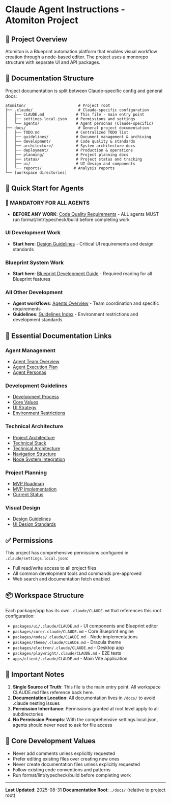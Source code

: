 # Claude Agent Instructions - Atomiton Project

## 🎯 Project Overview

Atomiton is a Blueprint automation platform that enables visual workflow creation through a node-based editor. The project uses a monorepo structure with separate UI and API packages.

## 📁 Documentation Structure

Project documentation is split between Claude-specific config and general docs:

```
atomiton/                       # Project root
├── .claude/                    # Claude-specific configuration
│   ├── CLAUDE.md              # This file - main entry point
│   ├── settings.local.json    # Permissions and settings
│   └── agents/                # Agent personas (Claude-specific)
├── docs/                       # General project documentation
│   ├── TODO.md                # Centralized TODO list
│   ├── guidelines/            # Document management & archiving
│   ├── development/           # Code quality & standards
│   ├── architecture/          # System architecture docs
│   ├── deployment/            # Production & operations
│   ├── planning/              # Project planning docs
│   ├── status/                # Project status and tracking
│   ├── ui/                    # UI design and components
│   └── reports/              # Analysis reports
└── [workspace directories]
```

## 🚀 Quick Start for Agents

### 🚨 MANDATORY FOR ALL AGENTS

- **BEFORE ANY WORK**: [Code Quality Requirements](../docs/development/PROCESS.md) - ALL agents MUST run format/lint/typecheck/build before completing work

### UI Development Work

- **Start here**: [Design Guidelines](../docs/ui/design/README.md) - Critical UI requirements and design standards

### Blueprint System Work

- **Start here**: [Blueprint Development Guide](../docs/architecture/BLUEPRINT_GUIDE.md) - Required reading for all Blueprint features

### All Other Development

- **Agent workflows**: [Agents Overview](./agents/README.md) - Team coordination and specific requirements
- **Guidelines**: [Guidelines Index](../docs/guidelines/README.md) - Environment restrictions and development standards

## 🔗 Essential Documentation Links

### Agent Management

- [Agent Team Overview](./agents/README.md)
- [Agent Execution Plan](./agents/coordination/AGENT_EXECUTION_PLAN.md)
- [Agent Personas](./agents/personas/AGENT_PERSONAS.md)

### Development Guidelines

- [Development Process](../docs/development/PROCESS.md)
- [Core Values](../docs/development/CORE_VALUES.md)
- [UI Strategy](../docs/ui/components/ARCHITECTURE.md)
- [Environment Restrictions](../docs/development/ENVIRONMENT.md)

### Technical Architecture

- [Project Architecture](../docs/architecture/SYSTEM.md)
- [Technical Stack](../docs/architecture/STACK.md)
- [Technical Architecture](../docs/architecture/)
- [Navigation Structure](../docs/architecture/NAVIGATION.md)
- [Node System Integration](../docs/architecture/INTEGRATION.md)

### Project Planning

- [MVP Roadmap](../docs/planning/MVP_ROADMAP.md)
- [MVP Implementation](../docs/planning/MVP_PROTOTYPE_IMPLEMENTATION.md)
- [Current Status](../docs/status/CURRENT_STATUS.md)

### Visual Design

- [Design Guidelines](../docs/ui/design/README.md)
- [UI Design Standards](../docs/ui/design/DESIGN_GUIDELINES.md)

## ✅ Permissions

This project has comprehensive permissions configured in `.claude/settings.local.json`:

- Full read/write access to all project files
- All common development tools and commands pre-approved
- Web search and documentation fetch enabled

## 📦 Workspace Structure

Each package/app has its own `.claude/CLAUDE.md` that references this root configuration:

- `packages/ui/.claude/CLAUDE.md` - UI components and Blueprint editor
- `packages/core/.claude/CLAUDE.md` - Core Blueprint engine
- `packages/nodes/.claude/CLAUDE.md` - Node implementations
- `packages/theme/.claude/CLAUDE.md` - Dracula theme
- `packages/electron/.claude/CLAUDE.md` - Desktop app
- `packages/playwright/.claude/CLAUDE.md` - E2E tests
- `apps/client/.claude/CLAUDE.md` - Main Vite application

## 🔄 Important Notes

1. **Single Source of Truth**: This file is the main entry point. All workspace CLAUDE.md files reference back here.
2. **Documentation Location**: All documentation lives in `/docs/` to avoid .claude nesting issues
3. **Permission Inheritance**: Permissions granted at root level apply to all subdirectories
4. **No Permission Prompts**: With the comprehensive settings.local.json, agents should never need to ask for file access

## 📝 Core Development Values

- Never add comments unless explicitly requested
- Prefer editing existing files over creating new ones
- Never create documentation files unless explicitly requested
- Follow existing code conventions and patterns
- Run format/lint/typecheck/build before completing work

---

**Last Updated**: 2025-08-31
**Documentation Root**: `./docs/` (relative to project root)
